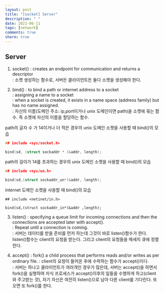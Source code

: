 ```yaml
---
layout: post
title: "[socket] Server"
description: " "
date: 2021-06-11
tags: [network]
comments: true
share: true
---
```


## Server

1. socket()
: creates an endpoint for communication and returns a descriptor<br>
: 소켓 생성하는 함수로, 서버든 클라이언트든 둘다 소켓을 생성해야 한다.

2. bind()
: to bind a path or internet address to a socket<br>
: assigning a name to a socket<br>
: when a socket is created, it exists in a name space (address family) but has no name assigned.<br>
: 자신의 이름(도메인 주소: ip,port이거나 unix 도메인이면 path)을 소켓에 묶는 함수. 즉 소켓에 자신의 이름을 할당하는 함수. <br>

path의 글자 수 가 14이거나 더 적은 경우의 unix 도메인 소켓을 사용할 때 bind()의 모습<br>
```c
## include <sys/socket.h>

bind(sd, (struct sockaddr * )&addr, length);
```

path의 길이가 14를 초과하는 경우의 unix 도메인 소켓을 사용할 때 bind()의 모습<br>
```c
## include <sys/un.h>

bind(sd,(struct sockaddr_un*)&addr, length);
```

internet 도메인 소켓을 사용할 때 bind()의 모습<br>
```
## include <netinet/in.h>

bind(sd,(struct sockaddr_in*)&addr ,length);
```

3. listen()
: specifying a queue limit for incoming connections and then the connections are accepted later with accept().<br>
: Repeat until a connection is coming.<br>
: 서버는 데이터를 받을 준비를 먼저 하는데 그것이 바로 listen()함수가 한다. listen()함수는 client의 요청을 받는다. 그리고 client의 요청들을 메세지 큐에 정렬한다.<br>

4. accept()
: fork() a child process that performs reads and/or writes as per ordinary file.
: client의 요청이 들어온 후에 수락하는 함수가 accept()이다.<br>
: 서버는 하나고 클라이언트가 여러개인 경우가 많은데, 서버는 accept()을 하면서 fork()을 실행하여 자식 프로세스가 accept()이후의 일들을 수행하게 하고(client와 주고받는 것), 자기 자신은 여전히 listen()으로 남아 다른 client를 기다린다. 또 오면 또 fork()를 한다.  

